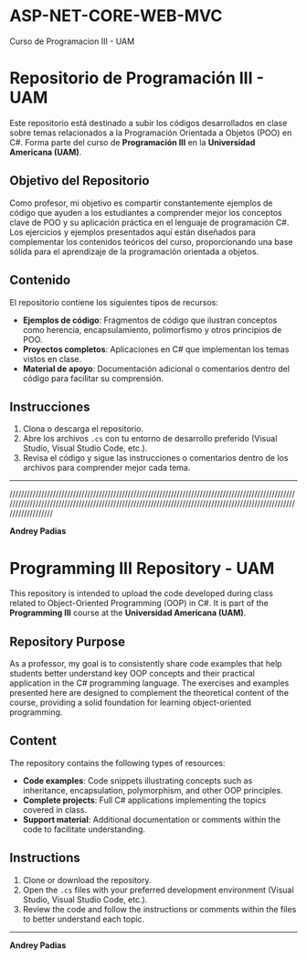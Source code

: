 # ASP-NET-CORE-WEB-MVC
Curso de Programacion III - UAM

# Repositorio de Programación III - UAM

Este repositorio está destinado a subir los códigos desarrollados en clase sobre temas relacionados a la Programación Orientada a Objetos (POO) en C#. Forma parte del curso de **Programación III** en la **Universidad Americana (UAM)**.

## Objetivo del Repositorio

Como profesor, mi objetivo es compartir constantemente ejemplos de código que ayuden a los estudiantes a comprender mejor los conceptos clave de POO y su aplicación práctica en el lenguaje de programación C#. Los ejercicios y ejemplos presentados aquí están diseñados para complementar los contenidos teóricos del curso, proporcionando una base sólida para el aprendizaje de la programación orientada a objetos.

## Contenido

El repositorio contiene los siguientes tipos de recursos:

- **Ejemplos de código**: Fragmentos de código que ilustran conceptos como herencia, encapsulamiento, polimorfismo y otros principios de POO.
- **Proyectos completos**: Aplicaciones en C# que implementan los temas vistos en clase.
- **Material de apoyo**: Documentación adicional o comentarios dentro del código para facilitar su comprensión.

## Instrucciones

1. Clona o descarga el repositorio.
2. Abre los archivos `.cs` con tu entorno de desarrollo preferido (Visual Studio, Visual Studio Code, etc.).
3. Revisa el código y sigue las instrucciones o comentarios dentro de los archivos para comprender mejor cada tema.

---

/////////////////////////////////////////////////////////////////////////////////////////////////////////////////////////////////////////////////////////////////////////////////////////////////////////////////////

**Andrey Padias**  

# Programming III Repository - UAM

This repository is intended to upload the code developed during class related to Object-Oriented Programming (OOP) in C#. It is part of the **Programming III** course at the **Universidad Americana (UAM)**.

## Repository Purpose

As a professor, my goal is to consistently share code examples that help students better understand key OOP concepts and their practical application in the C# programming language. The exercises and examples presented here are designed to complement the theoretical content of the course, providing a solid foundation for learning object-oriented programming.

## Content

The repository contains the following types of resources:

- **Code examples**: Code snippets illustrating concepts such as inheritance, encapsulation, polymorphism, and other OOP principles.
- **Complete projects**: Full C# applications implementing the topics covered in class.
- **Support material**: Additional documentation or comments within the code to facilitate understanding.

## Instructions

1. Clone or download the repository.
2. Open the `.cs` files with your preferred development environment (Visual Studio, Visual Studio Code, etc.).
3. Review the code and follow the instructions or comments within the files to better understand each topic.

---

**Andrey Padias**  
